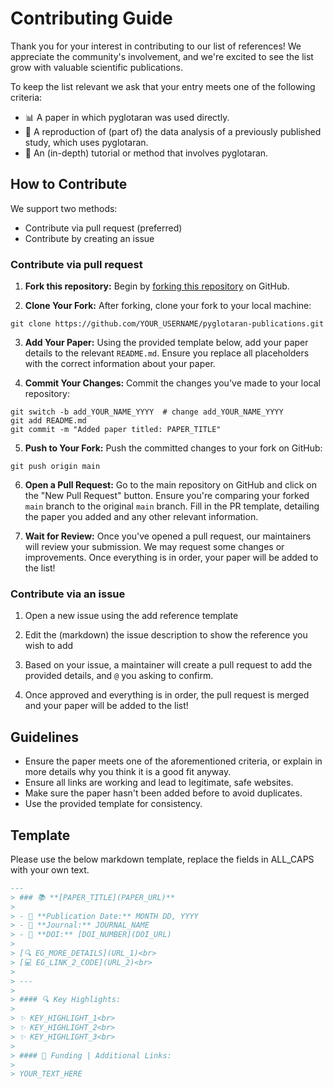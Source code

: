 # Contributing Guide

Thank you for your interest in contributing to our list of references! We appreciate the community's involvement, and we're excited to see the list grow with valuable scientific publications.

To keep the list relevant we ask that your entry meets one of the following criteria:

- 📊 A paper in which pyglotaran was used directly.
- 🔬 A reproduction of (part of) the data analysis of a previously published study, which uses pyglotaran.
- 📖 An (in-depth) tutorial or method that involves pyglotaran.

## How to Contribute

We support two methods:

- Contribute via pull request (preferred)
- Contribute by creating an issue

### Contribute via pull request

1. **Fork this repository:**
   Begin by [forking this repository](https://github.com/glotaran/pyglotaran-publications/fork) on GitHub.

2. **Clone Your Fork:**
   After forking, clone your fork to your local machine:

```shell
git clone https://github.com/YOUR_USERNAME/pyglotaran-publications.git
```

3. **Add Your Paper:**
   Using the provided template below, add your paper details to the relevant `README.md`. Ensure you replace all placeholders with the correct information about your paper.

4. **Commit Your Changes:**
   Commit the changes you've made to your local repository:

```shell
git switch -b add_YOUR_NAME_YYYY  # change add_YOUR_NAME_YYYY
git add README.md
git commit -m "Added paper titled: PAPER_TITLE"
```

5. **Push to Your Fork:**
   Push the committed changes to your fork on GitHub:

```shell
git push origin main
```

6. **Open a Pull Request:**
   Go to the main repository on GitHub and click on the "New Pull Request" button. Ensure you're comparing your forked `main` branch to the original `main` branch. Fill in the PR template, detailing the paper you added and any other relevant information.

7. **Wait for Review:**
   Once you've opened a pull request, our maintainers will review your submission. We may request some changes or improvements. Once everything is in order, your paper will be added to the list!

### Contribute via an issue

1. Open a new issue using the add reference template

2. Edit the (markdown) the issue description to show the reference you wish to add

3. Based on your issue, a maintainer will create a pull request to add the provided details, and `@` you asking to confirm.

4. Once approved and everything is in order, the pull request is merged and your paper will be added to the list!

## Guidelines

- Ensure the paper meets one of the aforementioned criteria, or explain in more details why you think it is a good fit anyway.
- Ensure all links are working and lead to legitimate, safe websites.
- Make sure the paper hasn't been added before to avoid duplicates.
- Use the provided template for consistency.

## Template

Please use the below markdown template, replace the fields in ALL_CAPS with your own text.

<!-- prettier-ignore-start -->
```md
---
> ### 📚 **[PAPER_TITLE](PAPER_URL)**
>
> - 📅 **Publication Date:** MONTH DD, YYYY
> - 📘 **Journal:** JOURNAL_NAME
> - 🔗 **DOI:** [DOI_NUMBER](DOI_URL)
>
> [🔍 EG_MORE_DETAILS](URL_1)<br>
> [💻 EG_LINK_2_CODE](URL_2)<br>
>
> ---
>
> #### 🔍 Key Highlights:
>
> ✨ KEY_HIGHLIGHT_1<br>
> ✨ KEY_HIGHLIGHT_2<br>
> ✨ KEY_HIGHLIGHT_3<br>
>
> #### 🔗 Funding | Additional Links:
>
> YOUR_TEXT_HERE
```
<!-- prettier-ignore-end -->
